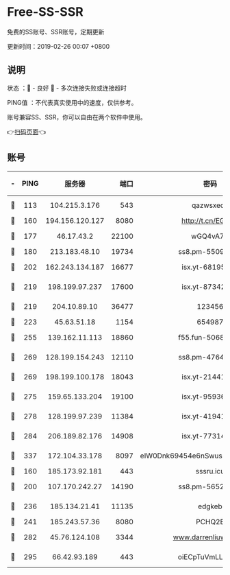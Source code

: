 # Free-SS-SSR

免费的SS账号、SSR账号，定期更新

更新时间：2019-02-26 00:07 +0800

## 说明

状态     ：🙂 - 良好 🙁 - 多次连接失败或连接超时

PING值   ：不代表真实使用中的速度，仅供参考。

账号兼容SS、SSR，你可以自由在两个软件中使用。

👉[扫码页面](https://liesauer.github.io/free-ss-ssr.github.io/)👈

## 账号

|-|PING|服务器|端口|密码|加密方式|区域|
|:----:|:----:|:-----:|-----:|:----:|:----:|:----:|
|🙂|113|104.215.3.176|543|qazwsxedc|aes-256-gcm|JP|
|🙂|160|194.156.120.127|8080|http://t.cn/EGJIyrl|rc4-md5|RU|
|🙂|177|46.17.43.2|22100|wGQ4vA7D|aes-256-gcm|RU|
|🙂|180|213.183.48.10|19734|ss8.pm-55096385|rc4-md5|RU|
|🙂|202|162.243.134.187|16677|isx.yt-68195372|aes-256-cfb|US|
|🙂|219|198.199.97.237|17600|isx.yt-87342097|aes-256-cfb|US|
|🙂|219|204.10.89.10|36477|123456|aes-256-cfb|US|
|🙂|223|45.63.51.18|1154|654987|chacha20|US|
|🙂|255|139.162.11.113|18860|f55.fun-50686264|aes-256-cfb|SG|
|🙂|269|128.199.154.243|12110|ss8.pm-47641220|aes-256-cfb|SG|
|🙂|269|198.199.100.178|18043|isx.yt-21441189|aes-256-cfb|US|
|🙂|275|159.65.133.204|19100|isx.yt-95936060|aes-256-cfb|SG|
|🙂|278|128.199.97.239|11384|isx.yt-41941480|aes-256-cfb|SG|
|🙂|284|206.189.82.176|14908|isx.yt-77314449|aes-256-cfb|SG|
|🙂|337|172.104.33.178|8097|eIW0Dnk69454e6nSwuspv9DmS201tQ0D|aes-256-cfb|SG|
|🙂|160|185.173.92.181|443|sssru.icu|rc4-md5|RU|
|🙂|200|107.170.242.27|14190|ss8.pm-56526890|aes-256-cfb|US|
|🙂|236|185.134.21.41|11135|edgkeb|aes-256-cfb|GB|
|🙂|241|185.243.57.36|8080|PCHQ2E|rc4-md5|US|
|🙂|282|45.76.124.108|3344|www.darrenliuwei.com|aes-256-cfb|AU|
|🙂|295|66.42.93.189|443|oiECpTuVmLLxk4Ts|aes-256-cfb|US|
